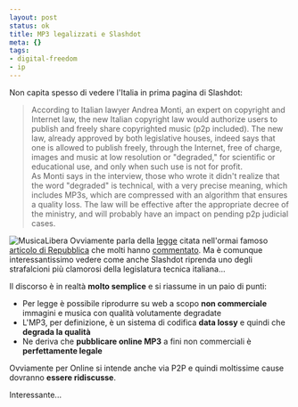 ```yaml
--- 
layout: post
status: ok
title: MP3 legalizzati e Slashdot
meta: {}
tags: 
- digital-freedom
- ip
---
```

Non capita spesso di vedere l'Italia in prima pagina di Slashdot:  
  
> According to Italian lawyer Andrea Monti, an expert on copyright and Internet law, the new Italian copyright law would authorize users to publish and freely share copyrighted music (p2p included). The new law, already approved by both legislative houses, indeed says that one is allowed to publish freely, through the Internet, free of charge, images and music at low resolution or "degraded," for scientific or educational use, and only when such use is not for profit.  
> As Monti says in the interview, those who wrote it didn't realize that the word "degraded" is technical, with a very precise meaning, which includes MP3s, which are compressed with an algorithm that ensures a quality loss. 
> The law will be effective after the appropriate decree of the ministry, and will probably have an impact on pending p2p judicial cases.  
  
![MusicaLibera](http://fast.mgpf.it//breastphone.jpg)
Ovviamente parla della [legge](http://www.penale.it/page.asp?mode=1&IDPag=556) citata nell'ormai famoso [articolo di Repubblica](http://www.repubblica.it/2007/09/sezioni/scienza_e_tecnologia/diritti-web/legge-mp3/legge-mp3.html) che molti hanno [commentato](http://www.minotti.net/2008/02/01/definizioni-da-dare/). Ma è comunque interessantissimo vedere come anche Slashdot riprenda uno degli strafalcioni più clamorosi della legislatura tecnica italiana...  
  
Il discorso è in realtà **molto semplice** e si riassume in un paio di punti:  
* Per legge è possibile riprodurre su web a scopo **non commerciale** immagini e musica con qualità volutamente degradate
* L'MP3, per definizione, è un sistema di codifica **data lossy** e quindi che **degrada la qualità**
* Ne deriva che **pubblicare online MP3** a fini non commerciali è **perfettamente legale**  
  
Ovviamente per Online si intende anche via P2P e quindi moltissime cause dovranno **essere ridiscusse**.  
  
Interessante... 
